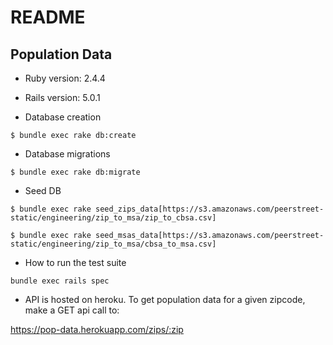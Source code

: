 # README

## Population Data

* Ruby version: 2.4.4

* Rails version: 5.0.1

* Database creation
```
$ bundle exec rake db:create
```

* Database migrations
```
$ bundle exec rake db:migrate
```

* Seed DB
```
$ bundle exec rake seed_zips_data[https://s3.amazonaws.com/peerstreet-static/engineering/zip_to_msa/zip_to_cbsa.csv]

$ bundle exec rake seed_msas_data[https://s3.amazonaws.com/peerstreet-static/engineering/zip_to_msa/cbsa_to_msa.csv]
```

* How to run the test suite
```
bundle exec rails spec
```

* API is hosted on heroku.
To get population data for a given zipcode, make a GET api call to:

https://pop-data.herokuapp.com/zips/:zip

